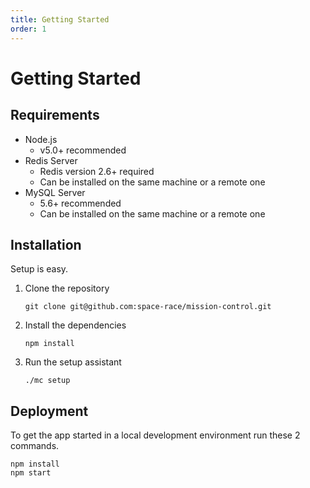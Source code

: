 ```yaml
---
title: Getting Started
order: 1
---
```


# Getting Started

## Requirements

* Node.js
    * v5.0+ recommended
* Redis Server
    * Redis version 2.6+ required
    * Can be installed on the same machine or a remote one
* MySQL Server
    * 5.6+ recommended
    * Can be installed on the same machine or a remote one

## Installation

Setup is easy.

1. Clone the repository

    ```
    git clone git@github.com:space-race/mission-control.git
    ```

2. Install the dependencies

    ```
    npm install
    ```

3. Run the setup assistant

    ```
    ./mc setup
    ```

## Deployment

To get the app started in a local development environment run these 2 commands.

    npm install
    npm start

